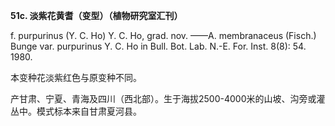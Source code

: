 **51c. 淡紫花黄耆（变型）（植物研究室汇刊）**

f. purpurinus (Y. C. Ho) Y. C. Ho, grad. nov. ——A. membranaceus (Fisch.) Bunge var. purpurinus Y. C. Ho in Bull. Bot. Lab. N.-E. For. Inst. 8(8): 54. 1980.

本变种花淡紫红色与原变种不同。

产甘肃、宁夏、青海及四川（西北部）。生于海拔2500-4000米的山坡、沟旁或灌丛中。模式标本来自甘肃夏河县。
